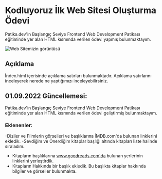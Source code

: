 # Kodluyoruz İlk Web Sitesi Oluşturma Ödevi

 Patika.dev'in Başlangıç Seviye Frontend Web Development Patikası eğitiminde yer alan HTML kısmında verilen ödevi yapmış bulunmaktayım.

![Web Sitemizin görüntüsü](https://www.upload.ee/image/14464170/Screenshot_1.jpg)

## Açıklama
İndex.html içerisinde açıklama satırları bulunmaktadır. Açıklama satırlarını inceleyerek nerede ne yaptığımızı inceleyebilirsiniz.

## 01.09.2022 Güncellemesi:
Patika.dev'in Başlangıç Seviye Frontend Web Development Patikası eğitiminde yer alan HTML kısmında verilen ödevi geliştirmiş bulunmaktayım.

### Eklenenler:
-Diziler ve Filmlerin görselleri ve başlıklarına İMDB.com'da bulunan linklerini ekledik.
-Sevdiğim ve Önerdiğim kitaplar başlığı altında kitapları liste halinde sıraladım.
- Kitapların başlıklarına www.goodreads.com'da bulunan yerlerinin linklerini yerleştirdik.
- Kitapların Hakkında bir başlık ekledik. Bu başlıkta kitaplar hakkında bilgiler ve görseller bulunmakta.